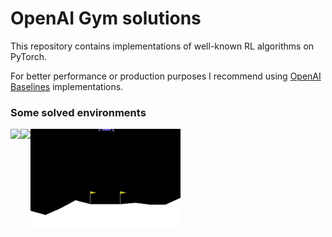 # OpenAI Gym solutions

This repository contains implementations of well-known RL algorithms on PyTorch.

For better performance or production purposes I recommend using <a href='https://github.com/openai/baselines'>OpenAI Baselines</a> implementations.


### Some solved environments

<img style='float:left' height=160 src='envs/atari/pong/results/duel_ddqn.gif'>
<img style='float:left' height=160 src='envs/box2d/bipedal_walker_hardcore/results/ac3.gif'>
<img style='float:left' height=160 src='envs/box2d/lunar_lander_continuous/results/td3.gif'>
